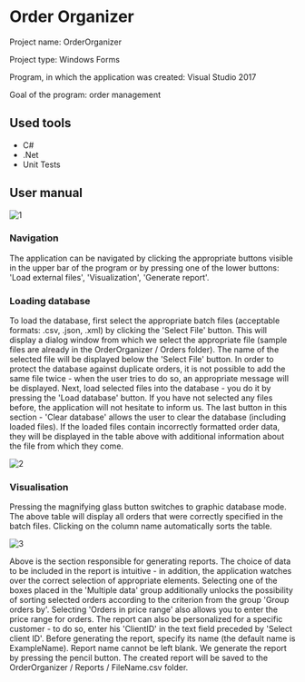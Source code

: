# Order Organizer

Project name: OrderOrganizer

Project type: Windows Forms

Program, in which the application was created: Visual Studio 2017

Goal of the program: order management

## Used tools
- C#
- .Net
- Unit Tests

## User manual

![1](https://user-images.githubusercontent.com/40712810/54930385-7c507300-4f17-11e9-8184-96ba83f79bec.png)

### Navigation

The application can be navigated by clicking the appropriate buttons visible in the upper bar of the program or by pressing one of the lower buttons: 'Load external files', 'Visualization', 'Generate report'. 

### Loading database

To load the database, first select the appropriate batch files (acceptable formats: .csv, .json, .xml) by clicking the 'Select File' button. This will display a dialog window from which we select the appropriate file (sample files are already in the OrderOrganizer / Orders folder). The name of the selected file will be displayed below the 'Select File' button. In order to protect the database against duplicate orders, it is not possible to add the same file twice - when the user tries to do so, an appropriate message will be displayed. Next, load selected files into the database - you do it by pressing the 'Load database' button. If you have not selected any files before, the application will not hesitate to inform us. The last button in this section - 'Clear database' allows the user to clear the database (including loaded files). If the loaded files contain incorrectly formatted order data, they will be displayed in the table above with additional information about the file from which they come.

![2](https://user-images.githubusercontent.com/40712810/54930479-a3a74000-4f17-11e9-926f-09605e12d6c1.png)

### Visualisation

Pressing the magnifying glass button switches to graphic database mode. The above table will display all orders that were correctly specified in the batch files. Clicking on the column name automatically sorts the table.

![3](https://user-images.githubusercontent.com/40712810/54930520-b28df280-4f17-11e9-96ab-b6bfa770e92f.png)

Above is the section responsible for generating reports. The choice of data to be included in the report is intuitive - in addition, the application watches over the correct selection of appropriate elements. Selecting one of the boxes placed in the 'Multiple data' group additionally unlocks the possibility of sorting selected orders according to the criterion from the group 'Group orders by'. Selecting 'Orders in price range' also allows you to enter the price range for orders. The report can also be personalized for a specific customer - to do so, enter his 'ClientID' in the text field preceded by 'Select client ID'. Before generating the report, specify its name (the default name is ExampleName). Report name cannot be left blank. We generate the report by pressing the pencil button. The created report will be saved to the OrderOrganizer / Reports / FileName.csv folder.
